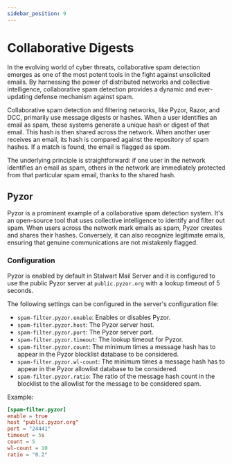```yaml
---
sidebar_position: 9
---
```


# Collaborative Digests

In the evolving world of cyber threats, collaborative spam detection emerges as one of the most potent tools in the fight against unsolicited emails. By harnessing the power of distributed networks and collective intelligence, collaborative spam detection provides a dynamic and ever-updating defense mechanism against spam.

Collaborative spam detection and filtering networks, like Pyzor, Razor, and DCC, primarily use message digests or hashes. When a user identifies an email as spam, these systems generate a unique hash or digest of that email. This hash is then shared across the network. When another user receives an email, its hash is compared against the repository of spam hashes. If a match is found, the email is flagged as spam.

The underlying principle is straightforward: if one user in the network identifies an email as spam, others in the network are immediately protected from that particular spam email, thanks to the shared hash.

## Pyzor

Pyzor is a prominent example of a collaborative spam detection system. It's an open-source tool that uses collective intelligence to identify and filter out spam. When users across the network mark emails as spam, Pyzor creates and shares their hashes. Conversely, it can also recognize legitimate emails, ensuring that genuine communications are not mistakenly flagged.

### Configuration

Pyzor is enabled by default in Stalwart Mail Server and it is configured to use the public Pyzor server at `public.pyzor.org` with a lookup timeout of 5 seconds.

The following settings can be configured in the server's configuration file:

- `spam-filter.pyzor.enable`: Enables or disables Pyzor.
- `spam-filter.pyzor.host`: The Pyzor server host.
- `spam-filter.pyzor.port`: The Pyzor server port.
- `spam-filter.pyzor.timeout`: The lookup timeout for Pyzor.
- `spam-filter.pyzor.count`: The minimum times a message hash has to appear in the Pyzor blocklist database to be considered.
- `spam-filter.pyzor.wl-count`: The minimum times a message hash has to appear in the Pyzor allowlist database to be considered.
- `spam-filter.pyzor.ratio`: The ratio of the message hash count in the blocklist to the allowlist for the message to be considered spam.

Example:

```toml
[spam-filter.pyzor]
enable = true
host "public.pyzor.org"
port = "24441"
timeout = 5s
count = 5
wl-count = 10
ratio = "0.2"
```
